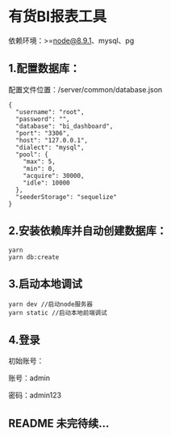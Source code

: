 # 有货BI报表工具

依赖环境：>=node@8.9.1、mysql、pg

## 1.配置数据库：

配置文件位置：/server/common/database.json

```
{
  "username": "root",
  "password": "",
  "database": "bi_dashboard",
  "port": "3306",
  "host": "127.0.0.1",
  "dialect": "mysql",
  "pool": {
    "max": 5,
    "min": 0,
    "acquire": 30000,
    "idle": 10000
  },
  "seederStorage": "sequelize"
}
```

## 2.安装依赖库并自动创建数据库：

```
yarn
yarn db:create
```

## 3.启动本地调试
```
yarn dev //启动node服务器
yarn static //启动本地前端调试
```


## 4.登录
初始账号：

账号：admin

密码：admin123


## README 未完待续...
